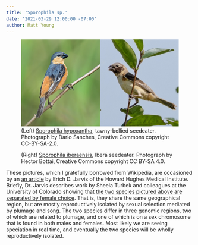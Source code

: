 ```yaml
---
title: 'Sporophila sp.'
date: '2021-03-29 12:00:00 -07:00'
author: Matt Young
---
```

<figure>
<img src="/uploads/2021/Sporophila_Pair_1280.jpg" alt="Pentatomidae"/>
<figcaption>(Left) <a href="https://en.wikipedia.org/wiki/Tawny-bellied_seedeater">Sporophila hypoxantha</a>, tawny-bellied seedeater. Photograph by Dario Sanches, Creative Commons copyright CC-BY-SA-2.0.

(Right) <a href="https://en.wikipedia.org/wiki/Ibera_seedeater">Sporophila iberaensis</a>, Iberá seedeater. Photograph by Hector Bottai, Creative Commons copyright CC BY-SA 4.0.
</figcaption>
</figure>

These pictures, which I gratefully borrowed from Wikipedia, are occasioned by an <a href="https://science.sciencemag.org/content/371/6536/1312.full">an article</a> by Erich D. Jarvis of the Howard Hughes Medical Institute. Briefly, Dr. Jarvis describes work by Sheela Turbek and colleagues at the University of Colorado showing that <a href="https://science.sciencemag.org/content/371/6536/eabc0256">the two species pictured above are separated by female choice</a>. That is, they share the same geographical region, but are mostly reproductively isolated by sexual selection mediated by plumage and song. The two species differ in three genomic regions, two of which are related to plumage, and one of which is on a sex chromosome that is found in both males and females. Most likely we are seeing speciation in real time, and eventually the two species will be wholly reproductively isolated.
